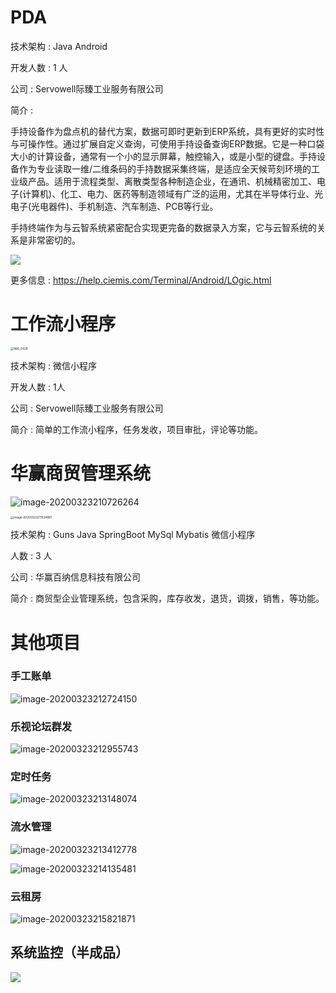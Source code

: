 

# PDA 

技术架构 : Java  Android 

开发人数 : 1 人

公司 : Servowell际臻工业服务有限公司

简介 : 

手持设备作为盘点机的替代方案，数据可即时更新到ERP系统，具有更好的实时性与可操作性。通过扩展自定义查询，可使用手持设备查询ERP数据。它是一种口袋大小的计算设备，通常有一个小的显示屏幕，触控输入，或是小型的键盘。手持设备作为专业读取一维/二维条码的手持数据采集终端，是适应全天候苛刻环境的工业级产品。适用于流程类型、离散类型各种制造企业，在通讯、机械精密加工、电子(计算机)、化工、电力、医药等制造领域有广泛的运用，尤其在半导体行业、光电子(光电器件)、手机制造、汽车制造、PCB等行业。

手持终端作为与云智系统紧密配合实现更完备的数据录入方案，它与云智系统的关系是非常密切的。



![](https://help.ciemis.com/Terminal/Android/image/LOG.jpg)

更多信息 : https://help.ciemis.com/Terminal/Android/LOgic.html



# 工作流小程序



<img src="https://asd2569484392.github.io/img/IMG_0428.PNG?raw=true" alt="IMG_0428" style="zoom:33%;" />

技术架构 : 微信小程序

开发人数 : 1人

公司 : Servowell际臻工业服务有限公司

简介 : 简单的工作流小程序，任务发收，项目审批，评论等功能。



# 华赢商贸管理系统



![image-20200323210726264](https://asd2569484392.github.io/img/image-20200323210726264.png?raw=true)



<img src="https://asd2569484392.github.io/img/image-20200323211534881.png?raw=true" alt="image-20200323211534881" style="zoom:33%;" />



技术架构 : Guns Java SpringBoot MySql Mybatis 微信小程序

人数 : 3 人

公司 : 华赢百纳信息科技有限公司

简介 :   商贸型企业管理系统，包含采购，库存收发，退货，调拨，销售，等功能。



# 其他项目

### 手工账单

![image-20200323212724150](https://asd2569484392.github.io/img/image-20200323212724150.png?raw=true)



### 乐视论坛群发

![image-20200323212955743](https://asd2569484392.github.io/img/image-20200323212955743.png?raw=true)



### 定时任务

![image-20200323213148074](https://asd2569484392.github.io/img/image-20200323213148074.png?raw=true)



### 流水管理

![image-20200323213412778](https://asd2569484392.github.io/img/image-20200323213412778.png?raw=true)



![image-20200323214135481](https://asd2569484392.github.io/img/image-20200323214135481.png?raw=true)



### 云租房

![image-20200323215821871](https://asd2569484392.github.io/img/image-20200323215821871.png?raw=true)



## 系统监控（半成品）

![](https://asd2569484392.github.io/img/174442_34095df5_5277929.png?raw=true)





